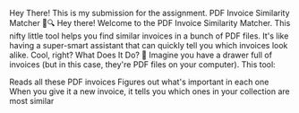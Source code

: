 Hey There! This is my submission for the assignment.
PDF Invoice Similarity Matcher 📄🔍
Hey there! Welcome to the PDF Invoice Similarity Matcher. This nifty little tool helps you find similar invoices in a bunch of PDF files. It's like having a super-smart assistant that can quickly tell you which invoices look alike. Cool, right?
What Does It Do? 🤔
Imagine you have a drawer full of invoices (but in this case, they're PDF files on your computer). This tool:

Reads all these PDF invoices
Figures out what's important in each one
When you give it a new invoice, it tells you which ones in your collection are most similar

